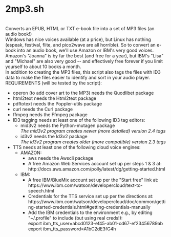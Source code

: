 <h1>2mp3.sh</h1>
<br />Converts an EPUB, HTML or TXT e-book file into a set of MP3 files (an audio book!)
<br />Windows has nice voices available (at a price), but Linux has nothing (espeak, festival, flite, and pico2wave are all horrible). So to convert an e-book into an audio book, we'll use Amazon or IBM's very good voices. Amazon's "Joanna" is by far the best (and free for a year), but IBM's "Lisa" and "Michael" are also very good -- and effectively free forever if you limit yourself to about 10 books a month.
<br />In addition to creating the MP3 files, this script also tags the files with ID3 data to make the files easier to identify and sort in your audio player.
<br />REQUIREMENTS (will be tested by the script):
<ul>
<li>operon (to add cover art to the MP3) needs the Quodlibet package 
<li>html2text needs the Html2text package
<li>pdftotext needs the Poppler-utils package
<li>curl needs the Curl package
<li>ffmpeg needs the Ffmpeg package
<li>ID3 tagging needs at least one of the following ID3 tag editors:
	<ul>
	<li>mid3v2 needs the Python-mutagen package
	<br /><i>The mid3v2 program creates newer (more detailed) version 2.4 tags</i>
	<li>id3v2 needs the Id3v2 package
	<br /><i>The id3v2 program creates older (more compatible) version 2.3 tags</i>
	</ul>
<li>TTS needs at least one of the following cloud voice engines:
	<ul>
	<li>AMAZON:
		<ul>
		<li>aws needs the Awscli package 
		<li>A free Amazon Web Services account set up per steps 1 & 3 at: 
		<br />http://docs.aws.amazon.com/polly/latest/dg/getting-started.html
		</ul>
	<li>IBM:
		<ul>
		<li>A free IBM/BlueMix account set up per the "Start free" link at:
		<br />https://www.ibm.com/watson/developercloud/text-to-speech.html
		<li>Credentials for the TTS service set up per the directions at:
		<br />https://www.ibm.com/watson/developercloud/doc/common/getting-started-credentials.html#getting-credentials-manually
		<li>Add the IBM credentials to the environment e.g., by editing "~/.profile" to include (but using real creds!):
		<br />export ibm_tts_user=abcd0123-ef45-ab01-cd67-ef23456789ab
		<br />export ibm_tts_password=A1bC2dE3fG4h
		</ul>
	</ul>
</ul>
